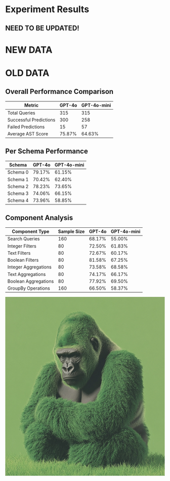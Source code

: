 # Experiment Results

## NEED TO BE UPDATED!

# NEW DATA


# OLD DATA

## Overall Performance Comparison

| Metric | GPT-4o | GPT-4o-mini |
|--------|--------|-------------|
| Total Queries | 315 | 315 |
| Successful Predictions | 300 | 258 |
| Failed Predictions | 15 | 57 |
| Average AST Score | 75.87% | 64.63% |

## Per Schema Performance

| Schema | GPT-4o | GPT-4o-mini |
|--------|--------|-------------|
| Schema 0 | 79.17% | 61.15% |
| Schema 1 | 70.42% | 62.40% |
| Schema 2 | 78.23% | 73.65% |
| Schema 3 | 74.06% | 66.15% |
| Schema 4 | 73.96% | 58.85% |

## Component Analysis

| Component Type | Sample Size | GPT-4o | GPT-4o-mini |
|---------------|-------------|---------|-------------|
| Search Queries | 160 | 68.17% | 55.00% |
| Integer Filters | 80 | 72.50% | 61.83% |
| Text Filters | 80 | 72.67% | 60.17% |
| Boolean Filters | 80 | 81.58% | 67.25% |
| Integer Aggregations | 80 | 73.58% | 68.58% |
| Text Aggregations | 80 | 74.17% | 66.17% |
| Boolean Aggregations | 80 | 77.92% | 69.50% |
| GroupBy Operations | 160 | 66.50% | 58.37% |

![Weaviate Gorilla](../../visuals/weaviate-gorillas/gorilla-118.png)
